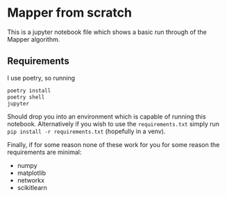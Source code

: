 # Mapper from scratch

This is a jupyter notebook file which shows a basic run through of the Mapper algorithm.

## Requirements

I use poetry, so running
```sh
poetry install
poetry shell
jupyter
```
Should drop you into an environment which is capable of running this notebook.
Alternatively if you wish to use the `requirements.txt` simply run `pip install
-r requirements.txt` (hopefully in a venv).

Finally, if for some reason none of these work for you for some reason the requirements are minimal:
- numpy
- matplotlib
- networkx
- scikitlearn
